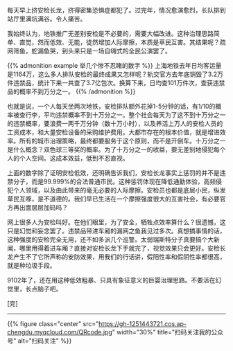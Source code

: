 
每天早上挤安检长龙，挤得密集恐惧症都犯了。过完年，情况愈演愈烈，长队排到站厅里满坑满谷。令人痛苦。

我始终认为，地铁推广无差别安检是不必要的，需要大幅改进。这种治理思路简单、直觉，然而低效、无能，徒然增加人际摩擦，本质是草民互害。其结果呢？疏网筛鱼，蛇漏鱼哭，到头来只是一场自嗨式的全民公演罢了。

<!--more-->

{{% admonition example 举几个惨不忍睹的数字 %}}
上海地铁去年日均客运量是1164万，这么多人排队安检的最终成果又怎样呢？轨交官方去年底销毁了3.2万件违禁品，统计下来一共查了3.7亿包次。换算下来，日均查101万件次，查获违禁品的概率不到万分之一。
{{% /admonition %}}

也就是说，一个人每天坐两次地铁，安检排队额外花掉1-5分钟的话，有1/10的概率被查行李，平均违禁概率不到十万分之一。整个社会每天为了这不到十万分之一的违禁概率，要浪费一两千万分钟（数十万小时），以及养活上万人的安检人员的工资成本，和大量安检设备的采购维护费用。大都市存在的根本价值，就是增进效率。所有的城市治理策略，最终都要服务于这个原则，而不是开倒车。十万分之一是什么概念？双色球三等奖的概率。为了十万分之一的收益，要无差别地侵犯每个人的个人空间。这成本效益，低到不忍直视。

上面的数字除了证明安检低效，还明确告诉我们，安检长龙事实上惩罚的并不是违禁分子，而是99.999%的合法普通市民。这种惩罚体现在降低通勤体验，高频侵犯个人领域，以及由此带来的毫无必要的人际摩擦。安检员也都是底层小民，纵发草民互啄，是不道德的。我们早已生活在一个摩擦强度很大的互害社会，有必要官方再出面层层加码吗？

网上很多人为安检叫好。在他们眼里，为了安全，牺牲点效率算什么？很遗憾，这只是幻觉和妄念罢了。违禁品带进车厢的漏网之鱼我见过多次。真想搞事情的话，这种强度的安检完全无用，还不如多派几个巡警。太弱瑞斯特分子真要搞个大新闻，哪里用得着进车厢？直接对安检长龙下手就完了，视觉效果只会更好。安检长龙产生不了它所声称的安防效果，用我们的行话讲，假阳性率和假阴性率都很高，就是种垃圾手段。

9102年了，还在用这种低效粗暴、只具有象征意义的巨婴治理思路。不要活在幻觉里，长点脑子吧。

[完]

---

<!-- {% raw %} -->
{{% figure class="center" src="https://gh-1251443721.cos.ap-chengdu.myqcloud.com/QRcode.jpg" width="30%" title="扫码关注我的公众号" alt="扫码关注" %}}
<!-- {% endraw %} -->
